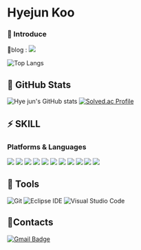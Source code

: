 #  Hyejun Koo 

### 💬 Introduce

📌blog : <a href="https://hyejuncoding.tistory.com/"><img src="https://img.shields.io/badge/Tistory-000000?style=flat-square&logo=Tistory&logoColor=white"/></a>

![Top Langs](https://github-readme-stats.vercel.app/api/top-langs/?username=HyejunKoo&layout=compact&theme=rose_pine)

## 👀 GitHub Stats
![Hye jun's GitHub stats](https://github-readme-stats.vercel.app/api?username=HyejunKoo&show_icons=true&theme=radical)
[![Solved.ac Profile](http://mazassumnida.wtf/api/v2/generate_badge?boj=khjcoco3387)](https://solved.ac/khjcoco3387/)

## ⚡ SKILL

### Platforms & Languages
<img src="https://img.shields.io/badge/java-007396?style=for-the-badge&logo=java&logoColor=white"> 
<img src="https://img.shields.io/badge/C-A8B9CC?style=for-the-badge&logo=C&logoColor=white"> 
<img src="https://img.shields.io/badge/c++-00599C?style=for-the-badge&logo=c%2B%2B&logoColor=white">
<img src="https://img.shields.io/badge/python-3776AB?style=for-the-badge&logo=python&logoColor=white">
<img src="https://img.shields.io/badge/html5-E34F26?style=for-the-badge&logo=html5&logoColor=white">
<img src="https://img.shields.io/badge/css-1572B6?style=for-the-badge&logo=css3&logoColor=white">
<img src="https://img.shields.io/badge/javascript-F7DF1E?style=for-the-badge&logo=javascript&logoColor=black">
<img src="https://img.shields.io/badge/spring-6DB33F?style=for-the-badge&logo=spring&logoColor=white">
<img src="https://img.shields.io/badge/linux-FCC624?style=for-the-badge&logo=linux&logoColor=black">
<img src="https://img.shields.io/badge/github-181717?style=for-the-badge&logo=github&logoColor=white">
<img src="https://img.shields.io/badge/figma-F24E1E?style=for-the-badge&logo=figma&logoColor=white"> 







## 🔧 Tools
![Git](https://img.shields.io/badge/Git-F05032.svg?&style=for-the-badge&logo=Git&logoColor=white)
![Eclipse IDE](https://img.shields.io/badge/Eclipse%20IDE-2C2255.svg?&style=for-the-badge&logo=Eclipse%20IDE&logoColor=white)
![Visual Studio Code](https://img.shields.io/badge/Visual%20Studio%20Code-007ACC.svg?&style=for-the-badge&logo=Visual%20Studio%20Code&logoColor=white)

## 🤙Contacts
[![Gmail Badge](https://img.shields.io/badge/Gmail-d14836?style=flat-square&logo=Gmail&logoColor=white&link=mailto:khjcoco3387@ewhain.net)](mailto:khjcoco3387@ewhain.net)
